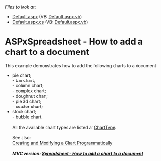 <!-- default file list -->
*Files to look at*:

* [Default.aspx](./CS/Default.aspx) (VB: [Default.aspx.vb](./VB/Default.aspx.vb))
* [Default.aspx.cs](./CS/Default.aspx.cs) (VB: [Default.aspx.vb](./VB/Default.aspx.vb))
<!-- default file list end -->
# ASPxSpreadsheet - How to add a chart to a document


<p>This example demonstrates how to add the following charts to a document

* pie chart;<br>- bar chart;<br>- column chart;<br>- complex chart;<br>- doughnut chart;<br>- pie 3d chart;<br>- scatter chart;
* stock chart;<br>- bubble chart.<br><br>All the available chart types are listed at <a href="https://documentation.devexpress.com/#CoreLibraries/DevExpressSpreadsheetChartsChartTypeEnumtopic">ChartType</a>. <br><br>See also: <br><a href="https://documentation.devexpress.com/#WindowsForms/CustomDocument17429">Creating and Modifying a Chart Programmatically</a><br><br><em><strong>MVC version: <a href="https://www.devexpress.com/Support/Center/p/T467065">Spreadsheet - How to add a chart to a document</a></strong></em></p>

<br/>


